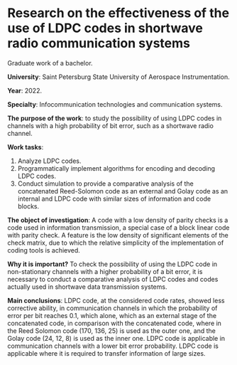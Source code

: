 # Research on the effectiveness of the use of LDPC codes in shortwave radio communication systems
Graduate work of a bachelor.

**University**: Saint Petersburg State University of Aerospace Instrumentation.

**Year**: 2022.

**Specialty**: Infocommunication technologies and communication systems.

**The purpose of the work**: to study the possibility of using LDPC codes in channels with a high probability of bit error, such as a shortwave radio channel. 

**Work tasks**:

1. Analyze LDPC codes.
2. Programmatically implement algorithms for encoding and decoding LDPC codes.
3. Conduct simulation to provide a comparative analysis of the concatenated Reed-Solomon code as an external and Golay code as an internal and LDPC code with
similar sizes of information and code blocks.

**The object of investigation**: A code with a low density of parity checks is a code used in information transmission, 
a special case of a block linear code with parity check. A feature is the low density of significant elements of the check matrix, due to which the relative simplicity of the implementation of coding tools is achieved.

**Why it is important?** To check the possibility of using the LDPC code in non-stationary channels with a higher probability of a bit error, it is necessary to conduct a comparative analysis of LDPC codes and codes actually used in shortwave data transmission systems.

**Main conclusions**: LDPC code, at the considered code rates, showed less corrective ability, in communication channels in which the probability of error per bit reaches 0.1, which alone, which as an external stage of the concatenated code, in comparison with the concatenated code, where in the Reed Solomon code (170, 136, 25) is used as the outer one, and the Golay code (24, 12, 8) is used as the inner one. LDPC code is applicable in communication channels with a lower bit error probability. LDPC code is applicable where it is required to transfer information of large sizes.


